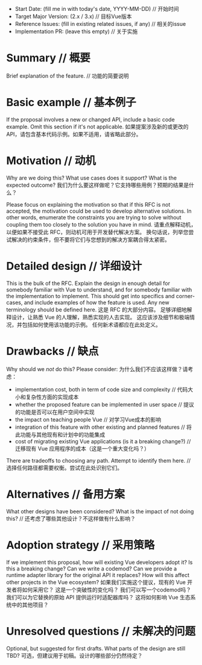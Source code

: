 - Start Date: (fill me in with today's date, YYYY-MM-DD)        // 开始时间
- Target Major Version: (2.x / 3.x)                             // 目标Vue版本
- Reference Issues: (fill in existing related issues, if any)   // 相关的issue
- Implementation PR: (leave this empty)                         // 关于实施

# Summary   // 概要

Brief explanation of the feature.   // 功能的简要说明

# Basic example // 基本例子

If the proposal involves a new or changed API, include a basic code example.
Omit this section if it's not applicable.
如果提案涉及新的或更改的 API，请包含基本代码示例。如果不适用，请省略此部分。

# Motivation    // 动机

Why are we doing this? What use cases does it support? What is the expected
outcome?
我们为什么要这样做呢？它支持哪些用例？预期的结果是什么？

Please focus on explaining the motivation so that if this RFC is not accepted,
the motivation could be used to develop alternative solutions. In other words,
enumerate the constraints you are trying to solve without coupling them too
closely to the solution you have in mind.
请重点解释动机，以便如果不接受此 RFC，则动机可用于开发替代解决方案。
换句话说，列举您尝试解决的约束条件，但不要将它们与您想到的解决方案耦合得太紧密。

# Detailed design   // 详细设计

This is the bulk of the RFC. Explain the design in enough detail for somebody
familiar with Vue to understand, and for somebody familiar with the
implementation to implement. This should get into specifics and corner-cases,
and include examples of how the feature is used. Any new terminology should be
defined here.
这是 RFC 的大部分内容。
足够详细地解释设计，让熟悉 Vue 的人理解，熟悉实现的人去实现。
这应该涉及细节和极端情况，并包括如何使用该功能的示例。
任何新术语都应在此处定义。

# Drawbacks // 缺点

Why should we *not* do this? Please consider:
为什么我们不应该这样做？请考虑：

- implementation cost, both in term of code size and complexity // 代码大小和复杂性方面的实现成本
- whether the proposed feature can be implemented in user space // 提议的功能是否可以在用户空间中实现
- the impact on teaching people Vue // 对学习Vue成本的影响
- integration of this feature with other existing and planned features  // 将此功能与其他现有和计划中的功能集成
- cost of migrating existing Vue applications (is it a breaking change?)    // 迁移现有 Vue 应用程序的成本（这是一个重大变化吗？）

There are tradeoffs to choosing any path. Attempt to identify them here.    // 选择任何路径都需要权衡。尝试在此处识别它们。

# Alternatives  // 备用方案

What other designs have been considered? What is the impact of not doing this?  // 还考虑了哪些其他设计？不这样做有什么影响？

# Adoption strategy     // 采用策略

If we implement this proposal, how will existing Vue developers adopt it? 
Is this a breaking change? 
Can we write a codemod? 
Can we provide a runtime adapter library for the original API it replaces? 
How will this affect other projects in the Vue ecosystem?
如果我们实施这个提议，现有的 Vue 开发者将如何采用它？
这是一个突破性的变化吗？
我们可以写一个codemod吗？
我们可以为它替换的原始 API 提供运行时适配器库吗？
这将如何影响 Vue 生态系统中的其他项目？

# Unresolved questions  // 未解决的问题

Optional, but suggested for first drafts. What parts of the design are still
TBD?
可选，但建议用于初稿。设计的哪些部分仍然待定？